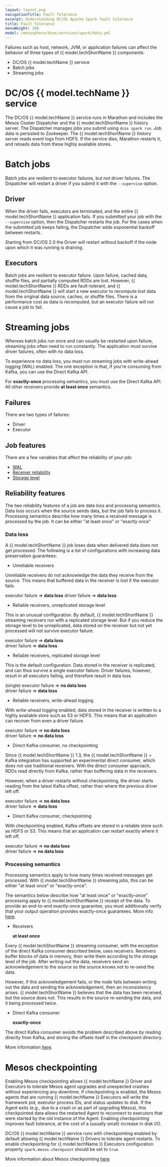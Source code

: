 ```yaml
---
layout: layout.pug
navigationTitle: Fault Tolerance
excerpt: Understanding DC/OS Apache Spark fault tolerance
title: Fault Tolerance
menuWeight: 100
model: /mesosphere/dcos/services/spark/data.yml
---
```


Failures such as host, network, JVM, or application failures can affect the behavior of three types of {{ model.techShortName }} components:

- DC/OS {{ model.techName }} service
- Batch jobs
- Streaming jobs

# DC/OS {{ model.techName }} service

The DC/OS {{ model.techName }} service runs in Marathon and includes the Mesos Cluster Dispatcher and the {{ model.techShortName }} history server.  The Dispatcher manages jobs you submit using `dcos spark run`.  Job data is persisted to Zookeeper. The {{ model.techShortName }} history server reads event logs from HDFS. If the service dies, Marathon restarts it, and reloads data from these highly available stores.

# Batch jobs

Batch jobs are resilient to executor failures, but not driver failures. The Dispatcher will restart a driver if you submit it with the `--supervise` option.

## Driver

When the driver fails, executors are terminated, and the entire {{ model.techShortName }} application fails.  If you submitted your job with the `--supervise` option, then the Dispatcher restarts the job. For the cases when the submitted job keeps failing, the Dispatcher adds exponential backoff between restarts. 

Starting from DC/OS 2.0 the Driver will restart without backoff if the node upon which it was running is draining.

## Executors

Batch jobs are resilient to executor failure.  Upon failure, cached data, shuffle files, and partially computed RDDs are lost.  However, {{ model.techShortName }} RDDs are fault-tolerant, and {{ model.techShortName }} will start a new executor to recompute lost data from the original data source, caches, or shuffle files.  There is a performance cost as data is recomputed, but an executor failure will not cause a job to fail.

# Streaming jobs

Whereas batch jobs run once and can usually be restarted upon failure, streaming jobs often need to run constantly.  The application must survive driver failures, often with no data loss.

To experience no data loss, you must run streaming jobs with write-ahead logging (WAL) enabled. The one exception is that, if you're consuming from Kafka, you can use the Direct Kafka API.

For **exactly-once** processing semantics, you must use the Direct Kafka API.  All other receivers provide **at least once** semantics.

## Failures

There are two types of failures:

- Driver
- Executor

## Job features

There are a few variables that affect the reliability of your job:

- [WAL][1]
- [Receiver reliability][2]
- [Storage level][3]

## Reliability features

The two reliability features of a job are data loss and processing semantics.  Data loss occurs when the source sends data, but the job fails to process it.  Processing semantics describe how many times a received message is processed by the job.  It can be either "at least once" or "exactly once"

### Data loss

A {{ model.techShortName }} job loses data when delivered data does not get processed. The following is a list of configurations with increasing data preservation guarantees:

- Unreliable receivers

Unreliable receivers do not acknowledge the data they receive from the source. This means that buffered data in the receiver is lost if the executor fails.

executor failure => **data loss** driver failure => **data loss**

- Reliable receivers, unreplicated storage level

This is an unusual configuration.  By default, {{ model.techShortName }} streaming receivers run with a replicated storage level.  But if you reduce the storage level to be unreplicated, data stored on the receiver but not yet processed will not survive executor failure.

  executor failure => **data loss**  
  driver failure => **data loss**

- Reliable receivers, replicated storage level

This is the default configuration.  Data stored in the receiver is replicated, and can thus survive a single executor failure.  Driver failures, however, result in all executors failing, and therefore result in data loss.

  (single) executor failure => **no data loss**  
  driver failure => **data loss**

- Reliable receivers, write-ahead logging

With write-ahead logging enabled, data stored in the receiver is written to a highly available store such as S3 or HDFS.  This means that an application can recover from even a driver failure.

  executor failure => **no data loss**  
  driver failure => **no data loss**

- Direct Kafka consumer, no checkpointing

Since {{ model.techShortName }} 1.3, the {{ model.techShortName }} + Kafka integration has supported an experimental direct consumer, which does not use traditional receivers.  With the direct consumer approach, RDDs read directly from Kafka, rather than buffering data in the receivers.

However, when a driver restarts without checkpointing, the driver starts reading from the latest Kafka offset, rather than where the previous driver left off.

  executor failure => **no data loss**  
  driver failure => **data loss**

- Direct Kafka consumer, checkpointing

With checkpointing enabled, Kafka offsets are stored in a reliable store such as HDFS or S3.  This means that an application can restart exactly where it left off.

  executor failure => **no data loss**  
  driver failure => **no data loss**

### Processing semantics

Processing semantics apply to how many times received messages get processed.  With {{ model.techShortName }} streaming jobs, this can be either "at least once" or "exactly-once".

The semantics below describe how "at least once" or "exactly-once" processing apply to {{ model.techShortName }} receipt of the data.  To provide an end-to-end exactly-once guarantee, you must additionally verify that your output operation provides exactly-once guarantees. More info [here][4].

- Receivers

  **at least once**

Every {{ model.techShortName }} streaming consumer, with the exception of the direct Kafka consumer described below, uses receivers.  Receivers buffer blocks of data in memory, then write them according to the storage level of the job.  After writing out the data, receivers send an acknowledgement to the source so the source knows not to re-send the data.

However, if this acknowledgement fails, or the node fails between writing out the data and sending the acknowledgement, then an inconsistency arises.  {{ model.techShortName }} believes that the data has been received, but the source does not.  This results in the source re-sending the data, and it being processed twice.

- Direct Kafka consumer

  **exactly-once**

The direct Kafka consumer avoids the problem described above by reading directly from Kafka, and storing the offsets itself in the checkpoint directory.

  More information [here][5].

# Mesos checkpointing

Enabling Mesos checkpointing allows {{ model.techName }} Driver and Executors to tolerate Mesos agent upgrades and unexpected crashes without experiencing any downtime. If checkpointing is enabled, the Mesos agents that are running {{ model.techName }} Executors will write the framework pid, executor process IDs, and status updates to disk. If the Agent exits (e.g., due to a crash or as part of upgrading Mesos), this checkpointed data allows the restarted Agent to reconnect to executors that were started by the old instance of the Agent. Enabling checkpointing improves fault tolerance, at the cost of a (usually small) increase in disk I/O.

DC/OS {{ model.techName }} service runs with checkpointing enabled by default allowing {{ model.techName }} Drivers to tolerate agent restarts. To enable checkpointing for {{ model.techName }} Executors configuration property `spark.mesos.checkpoint` should be set to `true`.

  More information about Mesos checkpointing [here][6]

[1]: https://spark.apache.org/docs/2.4.0/streaming-programming-guide.html#requirements
[2]: https://spark.apache.org/docs/2.4.0/streaming-programming-guide.html#with-receiver-based-sources
[3]: http://spark.apache.org/docs/2.4.0/rdd-programming-guide.html#which-storage-level-to-choose
[4]: http://spark.apache.org/docs/2.4.0/streaming-programming-guide.html#semantics-of-output-operations
[5]: https://databricks.com/blog/2015/03/30/improvements-to-kafka-integration-of-spark-streaming.html
[6]: http://mesos.apache.org/documentation/latest/agent-recovery/
